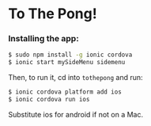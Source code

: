 # To The Pong!

### Installing the app:

```bash
$ sudo npm install -g ionic cordova
$ ionic start mySideMenu sidemenu
```

Then, to run it, cd into `tothepong` and run:

```bash
$ ionic cordova platform add ios
$ ionic cordova run ios
```

Substitute ios for android if not on a Mac.

